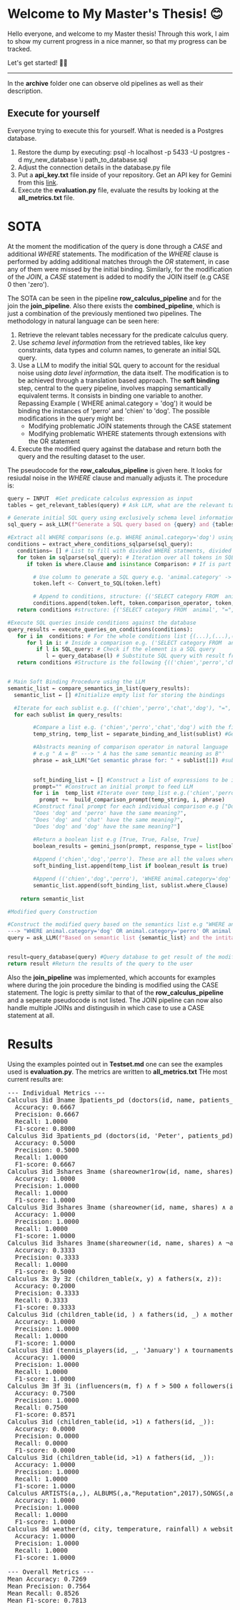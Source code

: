 
# Welcome to My Master's Thesis! 😊

Hello everyone, and welcome to my Master thesis!  Through this work, I aim to show my current progress in a nice manner, so that my progress can be tracked.

Let's get started! 👋🏻

---

In the **archive** folder one can observe old pipelines as well as their description.

## Execute for yourself
Everyone trying to execute this for yourself. What is needed is a Postgres database.
1. Restore the dump by executing: 
psql -h localhost -p 5433 -U postgres -d my_new_database
\i path_to_database.sql
2. Adjust the connection details in the database.py file
3. Put a **api_key.txt** file inside of your repository. Get an API key for Gemini from  this [link](https://accounts.google.com/v3/signin/identifier?continue=https%3A%2F%2Faistudio.google.com%2Fapikey%3F_gl%3D1*7la1jo*_ga*MTk5NjU0NjI5Ni4xNzI4Mzk0NDI1*_ga_P1DBVKWT6V*MTczMzMzMDExNi40OS4wLjE3MzMzMzAxMTYuMC4wLjIwNzE4NDIzNzE.&followup=https%3A%2F%2Faistudio.google.com%2Fapikey%3F_gl%3D1*7la1jo*_ga*MTk5NjU0NjI5Ni4xNzI4Mzk0NDI1*_ga_P1DBVKWT6V*MTczMzMzMDExNi40OS4wLjE3MzMzMzAxMTYuMC4wLjIwNzE4NDIzNzE.&ifkv=AcMMx-cgPRy-Na5Uk6-Y0SPg2IKv4vGdWFZfpm_pHtAWq2oKvGhvMcHVvHyORe9A9j-8TUwVP1MU&passive=1209600&flowName=GlifWebSignIn&flowEntry=ServiceLogin&dsh=S-132392570%3A1733330134082602&ddm=1).
4. Execute the **evaluation.py** file, evaluate the results by looking at the **all_metrics.txt** file.

# SOTA

At the moment the modification of the query is done through a *CASE* and additional *WHERE* statements. The modification of the *WHERE* clause is performed by adding additional matches through the *OR* statement, in case any of them were missed by the initial binding. Similarly, for the modification of the *JOIN*, a *CASE* statement is added to modify the JOIN itself (e.g CASE 0 then 'zero'). 

The SOTA can be seen in the pipeline **row_calculus_pipeline** and for the join the **join_pipeline**. Also there exists the **combined_pipeline**, which is just a combination of the previously mentioned two pipelines. The methodology in natural language can be seen here:

1. Retrieve the relevant tables necessary for the predicate calculus query.
2. Use *schema level information* from the retrieved tables, like key constraints, data types and column names, to generate an initial SQL query.
3. Use a LLM to modify the initial SQL query to account for the residual noise using *data level information*, the data itself. The modification is to be achieved through a translation based approach. The **soft binding** step, central to the query pipeline, involves mapping semantically equivalent terms. It consists in binding one variable to another. Repassing Example ( WHERE animal.category = 'dog') it would be binding the instances of 'perro' and 'chien' to 'dog'. The possible modifications in the query might be:
    * Modifying problematic JOIN statements through the CASE statement
    * Modifying problematic WHERE statements through extensions with the OR statement
4. Execute the modified query against the database and return both the query and the resulting dataset to the user.


The pseudocode  for the **row_calculus_pipeline** is given here. It looks for resiudal noise in the *WHERE* clause and manually adjusts it. The procedure is:





```python
query ← INPUT  #Get predicate calculus expression as input
tables ← get_relevant_tables(query) # Ask LLM, what are the relevant tables based on this predicate calculus query. Retrieve a list.

# Generate initial SQL query using exclusively schema level information (e.g. column names, data types, primary/foreign key constraints)
sql_query ← ask_LLM(f"Generate a SQL query based on {query} and {tables}")    

#Extract all WHERE comparisons (e.g. WHERE animal.category='dog') using a SQL parser and divide inot the different parts
conditions ← extract_where_conditions_sqlparse(sql_query):
   conditions= [] # List to fill with divided WHERE statments, divided into left part, right part and compariosn operator  
   for token in sqlparse(sql_query): # Iteration over all tokens in SQL query
      if token is where.Clause and isinstance Comparison: # If is part of WHERE clause e.g. 'WHERE animal.category='dog''

        # Use column to generate a SQL query e.g. 'animal.category' -> 'SELECT category FROM animal;'
        token.left <- Convert_to_SQL(token.left)  

        # Append to conditions, structure: {('SELECT category FROM  animal', "=",'WHERE animal.category='dog'', 'dog'), (...)} 
        conditions.append(token.left, token.comparison_operator, token, token.right) 
   return conditions #structure: {('SELECT category FROM  animal', "=",'WHERE animal.category='dog'', 'dog'), (...)} 

#Execute SQL queries inside conditions against the database
query_results ← execute_queries_on_conditions(conditions): 
   for i in  conditions: # For the whole conditions list {(...),(...),(...)}
      for l in i: # Inside a comparison e.g. ('SELECT category FROM  animal', "=",'WHERE animal.category='dog'', 'dog') 
         if l is SQL_query: # Check if the element is a SQL query
            l ← query_database(l) # Substitute SQL query with result from database of that query e.g 'SELECT category FROM  animal;' ---> ('chien','perro','chat','dog')
   return conditions #Structure is the following {(('chien','perro','chat','dog'), "=",'WHERE animal.category='dog'', 'dog'), (...)} 


# Main Soft Binding Procedure using the LLM 
semantic_list ← compare_semantics_in_list(query_results): 
  semantic_list ← [] #Initialize empty list for storing the bindings

  #Iterate for each sublist e.g. (('chien','perro','chat','dog'), "=",'WHERE animal.category='dog'', 'dog')
  for each sublist in query_results: 

        #Compare a list e.g. ('chien','perro','chat','dog') with the fixed binding e.g. 'dog'
        temp_string, temp_list ← separate_binding_and_list(sublist) #Generate the temp_string e.g 'dog' and the temp_list e.g ('chien','perro','chat','dog')   

        #Abstracts meaning of comparison operator in natural language 
        # e.g " A = B" ---> " A has the same semantic meaning as B"'
        phrase ← ask_LLM("Get semantic phrase for: " + sublist[1]) #sublist[1] contains comparison operator e.g. "=", "<", ">"  
        

        soft_binding_list ← [] #Construct a list of expressions to be included
        prompt="" #Construct an initial prompt to feed LLM
        for i in  temp_list #Iterate over temp_list e.g.('chien','perro','chat','dog') 
          prompt +=  build_comparison_prompt(temp_string, i, phrase)
        #Construct final prompt for each individual comparison e.g ["Does 'dog' and 'chien' have the same meaning?",
        "Does 'dog' and 'perro' have the same meaning?",
        "Does 'dog' and 'chat' have the same meaning?",
        "Does 'dog' and 'dog' have the same meaning?"]

        #Return a boolean list e.g [True, True, False, True]
        boolean_results ← gemini_json(prompt, response_type = list[boolean])
        
        #Append ('chien','dog','perro'). These are all the values where LLM said True.
        soft_binding_list.append(temp_list if boolean_result is true)

        #Append (('chien','dog','perro'), 'WHERE animal.category='dog'') for final result_list
        semantic_list.append(soft_binding_list, sublist.where_Clause)
        
    return semantic_list

#Modified query Construction

#Construct the modified query based on the semantics list e.g "WHERE animal.category='dog'" --->
---> "WHERE animal.category='dog' OR animal.category='perro' OR animal.category='chien'"
query ← ask_LLM(f"Based on semantic list {semantic_list} and the intital query {sql_query} generate  a new query")


result=query_database(query) #Query database to get result of the modified query
return result #Return the results of the query to the user
```

Also the **join_pipeline** was implemented, which accounts for examples where during the join procedure the binding is modified using the CASE statement. The logic is pretty similar to that of the **row_calculus_pipeline** and a seperate pseudocode is not listed. The JOIN pipeline 
can now also handle multiple JOINs and distingusih in which case to use a CASE statement at all.


# Results 

Using the examples pointed out in **Testset.md** one can see the examples used is **evaluation.py**. The metrics are written to **all_metrics.txt** THe most current results are:

<pre>
--- Individual Metrics ---
Calculus ∃id ∃name ∃patients_pd (doctors(id, name, patients_pd) ∧ patients_pd < 12):
  Accuracy: 0.6667
  Precision: 0.6667
  Recall: 1.0000
  F1-score: 0.8000
Calculus ∃id ∃patients_pd (doctors(id, 'Peter', patients_pd) ∧ patients_pd < 12):
  Accuracy: 0.5000
  Precision: 0.5000
  Recall: 1.0000
  F1-score: 0.6667
Calculus ∃id ∃shares ∃name (shareowner1row(id, name, shares) ∧ animalowner1row(id, _, 'dog')):
  Accuracy: 1.0000
  Precision: 1.0000
  Recall: 1.0000
  F1-score: 1.0000
Calculus ∃id ∃shares ∃name (shareowner(id, name, shares) ∧ animalowner(id, _, 'dog')):
  Accuracy: 1.0000
  Precision: 1.0000
  Recall: 1.0000
  F1-score: 1.0000
Calculus ∃id ∃shares ∃name(shareowner(id, name, shares) ∧ ¬animalowner(id, _, 'dog')):
  Accuracy: 0.3333
  Precision: 0.3333
  Recall: 1.0000
  F1-score: 0.5000
Calculus ∃x ∃y ∃z (children_table(x, y) ∧ fathers(x, z)):
  Accuracy: 0.2000
  Precision: 0.3333
  Recall: 0.3333
  F1-score: 0.3333
Calculus ∃id (children_table(id, ) ∧ fathers(id, _) ∧ mothers(id, _) ):
  Accuracy: 1.0000
  Precision: 1.0000
  Recall: 1.0000
  F1-score: 1.0000
Calculus ∃id (tennis_players(id, _, 'January') ∧ tournaments(id, name, price_money)):
  Accuracy: 1.0000
  Precision: 1.0000
  Recall: 1.0000
  F1-score: 1.0000
Calculus ∃m ∃f ∃i (influencers(m, f) ∧ f > 500 ∧ followers(i, m, z)):
  Accuracy: 0.7500
  Precision: 1.0000
  Recall: 0.7500
  F1-score: 0.8571
Calculus ∃id (children_table(id, >1) ∧ fathers(id, _)):
  Accuracy: 0.0000
  Precision: 0.0000
  Recall: 0.0000
  F1-score: 0.0000
Calculus ∃id (children_table(id, >1) ∧ fathers(id, _)):
  Accuracy: 1.0000
  Precision: 1.0000
  Recall: 1.0000
  F1-score: 1.0000
Calculus ARTISTS(a,,), ALBUMS(,a,"Reputation",2017),SONGS(,a2,song_name,),ALBUMS(a2,a,):
  Accuracy: 1.0000
  Precision: 1.0000
  Recall: 1.0000
  F1-score: 1.0000
Calculus ∃d weather(d, city, temperature, rainfall) ∧ website_visits(d, page, visits):
  Accuracy: 1.0000
  Precision: 1.0000
  Recall: 1.0000
  F1-score: 1.0000

--- Overall Metrics ---
Mean Accuracy: 0.7269
Mean Precision: 0.7564
Mean Recall: 0.8526
Mean F1-score: 0.7813



</pre>
